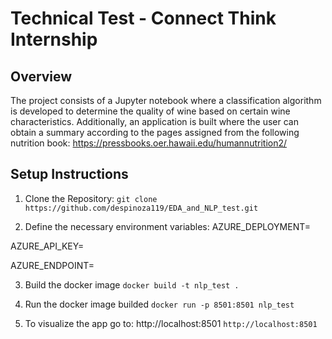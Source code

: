 # Technical Test - Connect Think Internship

## Overview
The project consists of a Jupyter notebook where a classification algorithm is developed to determine the quality of wine based on certain wine characteristics. Additionally, an application is built where the user can obtain a summary according to the pages assigned from the following nutrition book: https://pressbooks.oer.hawaii.edu/humannutrition2/ 

## Setup Instructions
1. Clone the Repository:
```git clone https://github.com/despinoza119/EDA_and_NLP_test.git```

2. Define the necessary environment variables:
AZURE_DEPLOYMENT=

AZURE_API_KEY=

AZURE_ENDPOINT=

3. Build the docker image
```docker build -t nlp_test .```

4. Run the docker image builded
```docker run -p 8501:8501 nlp_test```

5. To visualize the app go to: http://localhost:8501
```http://localhost:8501```
